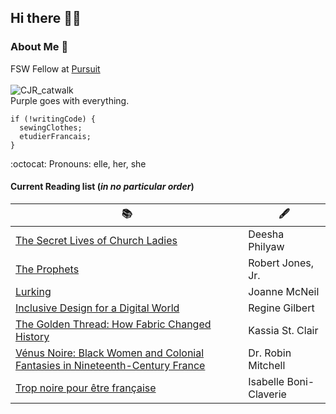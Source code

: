## Hi there 👋🏾

<!--
 # = largest font, ## -> smaller, ### -> smaller, and down to ##### 

README.md = markdown language -->

### **About Me** :tada:

FSW Fellow at [Pursuit](https://www.pursuit.org)<br>         
![CJR_catwalk](https://media.giphy.com/media/WQeqHrPqJ1r7mTS0z9/giphy.gif)<br>
Purple goes with everything.
```
if (!writingCode) {
  sewingClothes;
  etudierFrancais;
}
```

:octocat: Pronouns: elle, her, she 

#### Current Reading list   (<em>in no particular order</em>)  

| 📚 | 🖋️ |  
| --- | ----------- |   
| [The Secret Lives of Church Ladies](https://www.deeshaphilyaw.com) |    Deesha Philyaw   |   
| [The Prophets](http://www.sonofbaldwin.com) |  Robert Jones, Jr.  |   
| [Lurking](https://joannemcneil.com) |    Joanne McNeil   |    
| [Inclusive Design for a Digital World](https://reginegilbert.com/inclusive-design-book) |    Regine Gilbert   |     
| [The Golden Thread: How Fabric Changed History](https://kassiastclair.com/books/) |    Kassia St. Clair   |     
| [Vénus Noire: Black Women and Colonial Fantasies in Nineteenth-Century France](https://www.robinmitchellhistorian.com/venus-noire) |    Dr. Robin Mitchell   |     
| [Trop noire pour être française](http://boniclaverie.com/too-black-to-be-french-book/) |    Isabelle Boni-Claverie   |     

  

<!--

| Syntax      | Description | Test Text     |
| :---        |    :----:   |          ---: |
| Header      | Title       | Here's this   |
| Paragraph   | Text        | And more      |

iOS instructor at Pursuit.
Swift enthusiast.
Continuously on the hunt to better my craft and growth.
2x IRONMAN 🏊🏾‍♂️ 🚴🏾‍♂️ 🏃🏾‍♂️
Father or a 🐉 + 🐒.

![hanifa_image](https://external-content.duckduckgo.com/iu/?u=https%3A%2F%2Ftse2.mm.bing.net%2Fth%3Fid%3DOIP.castfdlOhJOkh3ahTkZDzgHaEK%26pid%3DApi&f=1)

- 🔭 I’m currently working on ...
- 🌱 I’m currently learning ...
- 👯 I’m looking to collaborate on ...
- 🤔 I’m looking for help with ...
- 💬 Ask me about ...
- 📫 How to reach me: ...
- 😄 Pronouns: ...
- ⚡ Fun fact: ..

Read about my journey here. -->

